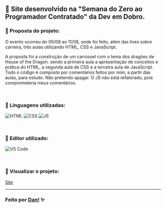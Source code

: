 ## 👾 Site desenvolvido na "Semana do Zero ao Programador Contratado" da Dev em Dobro. <br>

### 📌 Proposta do projeto:

O evento ocorreu do 05/08 ao 11/08, onde foi feito, além das lives sobre carreira, três aulas utilizando HTML, CSS e JavaScript.

A proposta foi a construção de um carrossel com o tema dos dragões de House of the Dragon. sendo a primeira aula a apresentação de conceitos e prática do HTML, a segunda aula de CSS e a terceira aula de JavaScript. 
Todo o código é composto por comentários feitos por mim, a partir das aulas, para estudo. Não pretendo apagar. 
O JS não está refatorado, pois comprometeria meus comentários. 

<br>

### 📌 Linguagens utilizadas:

![HTML](https://img.shields.io/badge/-HTML5-E34F26?style=for-the-badge&logo=html5&logoColor=white) 
![CSS](https://img.shields.io/badge/-CSS3-1572B6?style=for-the-badge&logo=css3&logoColor=white)
![JS](https://img.shields.io/badge/-JavaScript-fffd09?style=for-the-badge&logo=javascript&logoColor=black)

<br>

### 📌 Editor utilizado:

![VS Code](https://img.shields.io/badge/Visual_Studio_Code-0078D4?style=for-the-badge)

<br>

### 📌 Visualizar o projeto:

[Site](https://danvasquesc.github.io/projeto-carrossel-devemdobro/)

---

### Feito por [Dan!](https://github.com/danvasquesc) ✨
